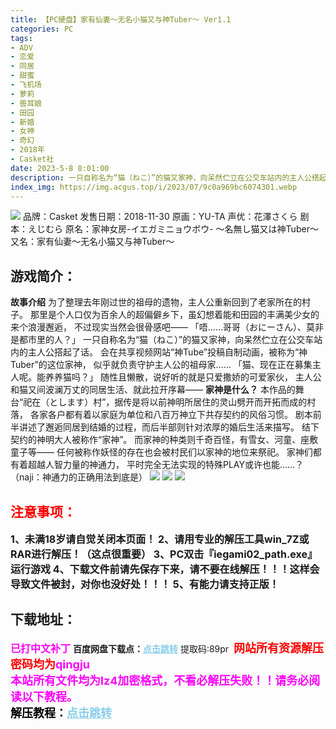 ```yaml
---
title: 【PC硬盘】家有仙妻～无名小猫又与神Tuber～ Ver1.1
categories: PC
tags:
- ADV
- 恋爱
- 同居
- 甜蜜
- 飞机场
- 萝莉
- 兽耳娘
- 田园
- 新婚
- 女神
- 奇幻
- 2018年
- Casket社
date: 2023-5-8 8:01:00
description: 一只自称名为“猫（ねこ）”的猫又家神，向呆然伫立在公交车站内的主人公搭起了话。会在共享视频网站“神Tube”投稿自制动画，被称为“神Tuber”的这位家神，似乎就负责守护主人公的祖母家……「猫、现在正在募集主人呢。能养养猫吗？」随性且懒散，说好听的就是只爱撒娇的可爱家伙，主人公和猫又间波澜万丈的同居生活、就此拉开序幕——
index_img: https://img.acgus.top/i/2023/07/9c0a969bc6074301.webp
---
```

![](https://img.acgus.top/i/2023/07/9c0a969bc6074301.webp)
品牌：Casket
发售日期：2018-11-30
原画：YU-TA
声优：花澤さくら
剧本：えじむら
原名：家神女房-イエガミニョウボウ- ～名無し猫又は神Tuber～
又名：家有仙妻～无名小猫又与神Tuber～

## 游戏简介：
**故事介绍**
为了整理去年刚过世的祖母的遗物，主人公重新回到了老家所在的村子。
那里是个人口仅为百余人的超偏僻乡下，虽幻想着能和田园的丰满美少女的来个浪漫邂逅，
不过现实当然会很骨感吧——
「唔……哥哥（おにーさん）、莫非是都市里的人？」
一只自称名为“猫（ねこ）”的猫又家神，向呆然伫立在公交车站内的主人公搭起了话。
会在共享视频网站“神Tube”投稿自制动画，被称为“神Tuber”的这位家神，
似乎就负责守护主人公的祖母家……
「猫、现在正在募集主人呢。能养养猫吗？」
随性且懒散，说好听的就是只爱撒娇的可爱家伙，
主人公和猫又间波澜万丈的同居生活、就此拉开序幕——
**家神是什么？**
本作品的舞台“祀在（とします）村”，据传是将以前神明所居住的灵山劈开而开拓而成的村落，
各家各户都有着以家庭为单位和八百万神立下共存契约的风俗习惯。
剧本前半讲述了邂逅同居到结婚的过程，而后半部则针对浓厚的婚后生活来描写。
结下契约的神明大人被称作“家神”。
而家神的种类则千奇百怪，有雪女、河童、座敷童子等——
任何被称作妖怪的存在也会被村民们以家神的地位来祭祀。
家神们都有着超越人智力量的神通力，
平时完全无法实现的特殊PLAY或许也能……？
（naji：神通力的正确用法到底是）
![](https://img.acgus.top/i/2023/07/f2a74c78d8074309.webp)
![](https://img.acgus.top/i/2023/07/e693b3c35f074306.webp)
![](https://img.acgus.top/i/2023/07/8790ac50cd074533.webp)





## <font color=#FF0000 >注意事项：</font>
<font size=3><b>1、未满18岁请自觉关闭本页面！
2、请用专业的解压工具win_7Z或RAR进行解压！（这点很重要）
3、PC双击『iegami02_path.exe』运行游戏
4、下载文件前请先保存下来，请不要在线解压！！！这样会导致文件被封，对你也没好处！！！
5、有能力请支持正版！</b></font>

## 下载地址：
<font color=#FF00FF size=3><b>已打中文补丁</b></font>
<b>百度网盘下载点：</b><a href="https://pan.baidu.com/s/18QZ_W3hg5snmcjZnalNYGw?pwd=89pr" style="color: #87CEEB;"><b>点击跳转</b></a> 提取码:89pr
<a style="padding: 0" href="https://post.qingju.org/AD/"><img style="max-width:100%" src="https://img.acgus.top/i/2024/07/478f689b8021d8d499ab43d21acf137a.gif" alt=""></a>
<b><font color=#FF0000 size=4>网站所有资源解压密码均为</b></font><b><font color=#FF00FF size=4>qingju</font><font color=#FF0000 ></font></b><br><b><font color=#FF00FF size=4>本站所有文件均为lz4加密格式，不看必解压失败！！请务必阅读以下教程。</b></font><br><b><font color=#000 size=4>解压教程：</b><a href="https://post.qingju.org/tutorial/000/" style="color: #87CEEB;"><b>点击跳转</b></a>
